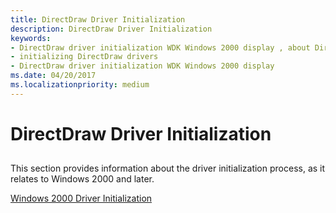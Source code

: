 ```yaml
---
title: DirectDraw Driver Initialization
description: DirectDraw Driver Initialization
keywords:
- DirectDraw driver initialization WDK Windows 2000 display , about DirectDraw driver initialization
- initializing DirectDraw drivers
- DirectDraw driver initialization WDK Windows 2000 display
ms.date: 04/20/2017
ms.localizationpriority: medium
---
```


# DirectDraw Driver Initialization


## <span id="ddk_directdraw_driver_initialization_gg"></span><span id="DDK_DIRECTDRAW_DRIVER_INITIALIZATION_GG"></span>


This section provides information about the driver initialization process, as it relates to Windows 2000 and later.

[Windows 2000 Driver Initialization](windows-2000-driver-initialization.md)

 

 





